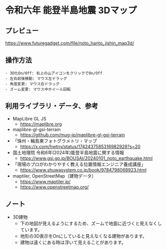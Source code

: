 # 令和六年 能登半島地震 3Dマップ

## プレビュー

https://www.futuregadget.com/file/noto_hanto_jishin_map3d/

## 操作方法
    - 3D化On/Off: 右上の山アイコンをクリックでOn/Off
    - 左右前後移動: マウス左ドラッグ
    - 角度変更: マウス右ドラッグ
    - ズーム変更: マウス中ホイール回転

## 利用ライブラリ・データ、参考
  - MapLibre GL JS
    - https://maplibre.org
  - maplibre-gl-gsi-terrain
    - https://github.com/mug-jp/maplibre-gl-gsi-terrain
  - 「珠州・輪島東フォトグラメトリ・マップ
    - https://x.com/hwtnv/status/1742437585316982928?s=20
  - 国土地理院 令和6年(2024年)能登半島地震に関する情報
    - https://www.gsi.go.jp/BOUSAI/20240101_noto_earthquake.html
  - 「現場のプロがわかりやすく教える位置情報エンジニア養成講座」
    - https://www.shuwasystem.co.jp/book/9784798068923.html
  - maptiler, OpenStreetMap（建物データ）
    - https://www.maptiler.jp/
    - https://www.openstreetmap.org/

## ノート
  - 3D建物
    - 下の地図が見えるようにするため、ズームで地面に近づくと見えなくしています。
    - 地形の3D表示をOnにしていると見えなくなる建物があります。
    - 建物は遠くにある時は浮いて見えることがあります。